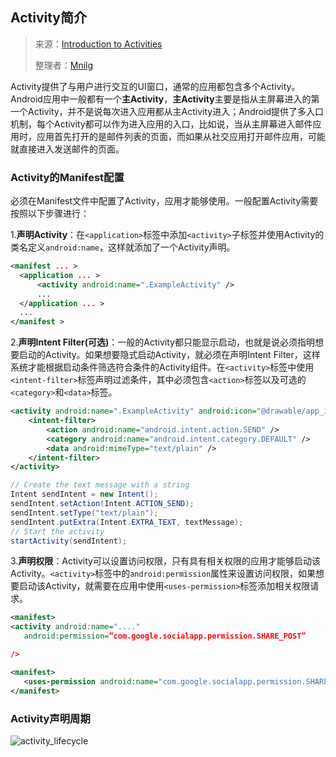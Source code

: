 ## Activity简介

> 来源：[Introduction to Activities](https://developer.android.google.cn/guide/components/activities/intro-activities)
>
> 整理者：[Mnilg](https://github.com/mnilg/)

Activity提供了与用户进行交互的UI窗口，通常的应用都包含多个Activity。Android应用中一般都有一个**主Activity**，**主Activity**主要是指从主屏幕进入的第一个Activity，并不是说每次进入应用都从主Activity进入；Android提供了多入口机制，每个Activity都可以作为进入应用的入口，比如说，当从主屏幕进入邮件应用时，应用首先打开的是邮件列表的页面，而如果从社交应用打开邮件应用，可能就直接进入发送邮件的页面。

### Activity的Manifest配置

必须在Manifest文件中配置了Activity，应用才能够使用。一般配置Activity需要按照以下步骤进行：

1.**声明Activity**：在`<application>`标签中添加`<activity>`子标签并使用Activity的类名定义`android:name`，这样就添加了一个Activity声明。

```xml
<manifest ... >
  <application ... >
      <activity android:name=".ExampleActivity" />
      ...
  </application ... >
  ...
</manifest >
```

2.**声明Intent Filter(可选)**：一般的Activity都只能显示启动，也就是说必须指明想要启动的Activity。如果想要隐式启动Activity，就必须在声明Intent Filter，这样系统才能根据启动条件筛选符合条件的Activity组件。在`<activity>`标签中使用`<intent-filter>`标签声明过滤条件，其中必须包含`<action>`标签以及可选的`<category>`和`<data>`标签。

```xml
<activity android:name=".ExampleActivity" android:icon="@drawable/app_icon">
    <intent-filter>
        <action android:name="android.intent.action.SEND" />
        <category android:name="android.intent.category.DEFAULT" />
        <data android:mimeType="text/plain" />
    </intent-filter>
</activity>
```

```java
// Create the text message with a string
Intent sendIntent = new Intent();
sendIntent.setAction(Intent.ACTION_SEND);
sendIntent.setType("text/plain");
sendIntent.putExtra(Intent.EXTRA_TEXT, textMessage);
// Start the activity
startActivity(sendIntent);
```

3.**声明权限**：Activity可以设置访问权限，只有具有相关权限的应用才能够启动该Activity。`<activity>`标签中的`android:permission`属性来设置访问权限，如果想要启动该Activity，就需要在应用中使用`<uses-permission>`标签添加相关权限请求。

```xml
<manifest>
<activity android:name="...."
   android:permission=”com.google.socialapp.permission.SHARE_POST”

/>
```

```xml
<manifest>
   <uses-permission android:name="com.google.socialapp.permission.SHARE_POST" />
</manifest>
```

### Activity声明周期

![activity_lifecycle](https://developer.android.google.cn/guide/components/images/activity_lifecycle.png) 

